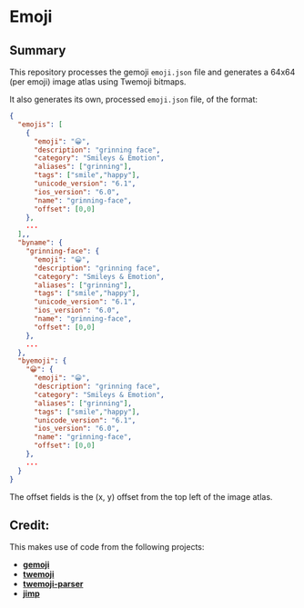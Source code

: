 # Emoji

## Summary

This repository processes the gemoji `emoji.json` file and generates a 64x64
(per emoji) image atlas using Twemoji bitmaps.

It also generates its own, processed `emoji.json` file, of the format:

```json
{
  "emojis": [
    {
      "emoji": "😀",
      "description": "grinning face",
      "category": "Smileys & Emotion",
      "aliases": ["grinning"],
      "tags": ["smile","happy"],
      "unicode_version": "6.1",
      "ios_version": "6.0",
      "name": "grinning-face",
      "offset": [0,0]
    },
    ...
  ],,
  "byname": {
    "grinning-face": {
      "emoji": "😀",
      "description": "grinning face",
      "category": "Smileys & Emotion",
      "aliases": ["grinning"],
      "tags": ["smile","happy"],
      "unicode_version": "6.1",
      "ios_version": "6.0",
      "name": "grinning-face",
      "offset": [0,0]
    },
    ...
  },
  "byemoji": {
    "😀": {
      "emoji": "😀",
      "description": "grinning face",
      "category": "Smileys & Emotion",
      "aliases": ["grinning"],
      "tags": ["smile","happy"],
      "unicode_version": "6.1",
      "ios_version": "6.0",
      "name": "grinning-face",
      "offset": [0,0]
    },
    ...
  }
}
```

The offset fields is the (x, y) offset from the top left of the image atlas.

## Credit:

This makes use of code from the following projects:

* [**gemoji**](https://github.com/github/gemoji)
* [**twemoji**](https://github.com/twitter/twemoji)
* [**twemoji-parser**](https://github.com/twitter/twemoji-parser)
* [**jimp**](https://github.com/oliver-moran/jimp)
